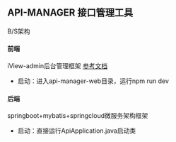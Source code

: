 ## API-MANAGER 接口管理工具

B/S架构

#### 前端
 iView-admin后台管理框架  [参考文档](http://v1.iviewui.com/docs/guide/introduce)
 
 * 启动：进入api-manager-web目录，运行npm run dev
 
#### 后端
 springboot+mybatis+springcloud微服务架构框架
 
 * 启动：直接运行ApiApplication.java启动类